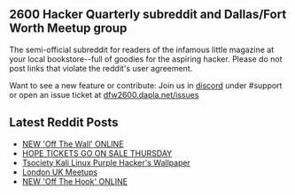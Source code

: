 ## 2600 Hacker Quarterly subreddit and Dallas/Fort Worth Meetup group
The semi-official subreddit for readers of the infamous little magazine at your local bookstore--full of goodies for the aspiring hacker. Please do not post links that violate the reddit's user agreement.

Want to see a new feature or contribute: 
Join us in [discord](https://dfw2600.dapla.net/chat) under #support or open an issue ticket at [dfw2600.dapla.net/issues](https://dfw2600.dapla.net/issues)

## Latest Reddit Posts
<!-- BLOG-POST-LIST:START -->
- [NEW 'Off The Wall' ONLINE](https://2600.com/wall/14-01-2025)
- [HOPE TICKETS GO ON SALE THURSDAY](https://2600.com/content/hope-tickets-go-sale-thursday)
- [Tsociety Kali Linux Purple Hacker's Wallpaper](https://www.reddit.com/r/2600/comments/1i0m7a2/tsociety_kali_linux_purple_hackers_wallpaper/)
- [London UK Meetups](https://www.reddit.com/r/2600/comments/1hzwk0s/london_uk_meetups/)
- [NEW 'Off The Hook' ONLINE](https://2600.com/hook/08-01-2025)
<!-- BLOG-POST-LIST:END -->

